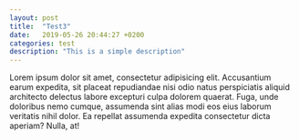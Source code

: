 ```yaml
---
layout: post
title:  "Test3"
date:   2019-05-26 20:44:27 +0200
categories: test
description: "This is a simple description"
---
```


Lorem ipsum dolor sit amet, consectetur adipisicing elit. Accusantium earum expedita, sit placeat repudiandae nisi odio natus perspiciatis aliquid architecto delectus labore excepturi culpa dolorem quaerat. Fuga, unde doloribus nemo cumque, assumenda sint alias modi eos eius laborum veritatis nihil dolor. Ea repellat assumenda expedita consectetur dicta aperiam? Nulla, at!